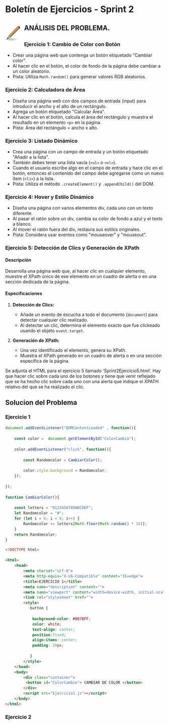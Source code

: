 # Boletín de Ejercicios - Sprint 2

## ANÁLISIS DEL PROBLEMA. <img src="Images/lapiz.png" alt="Logito" width="60" align="left">
##

### Ejercicio 1: Cambio de Color con Botón

- Crear una página web que contenga un botón etiquetado "Cambiar color".
- Al hacer clic en el botón, el color de fondo de la página debe cambiar a un color aleatorio.
- Pista: Utiliza `Math.random()` para generar valores RGB aleatorios.

### Ejercicio 2: Calculadora de Área

- Diseña una página web con dos campos de entrada (input) para introducir el ancho y el alto de un rectángulo.
- Agrega un botón etiquetado "Calcular Área".
- Al hacer clic en el botón, calcula el área del rectángulo y muestra el resultado en un elemento `<p>` en la página.
- Pista: Área del rectángulo = ancho x alto.

### Ejercicio 3: Listado Dinámico

- Crea una página con un campo de entrada y un botón etiquetado "Añadir a la lista".
- También debes tener una lista vacía (`<ul>` o `<ol>`).
- Cuando el usuario escribe algo en el campo de entrada y hace clic en el botón, entonces el contenido del campo debe agregarse como un nuevo ítem (`<li>`) a la lista.
- Pista: Utiliza el método `.createElement()` y `.appendChild()` del DOM.

### Ejercicio 4: Hover y Estilo Dinámico

- Diseña una página con varios elementos div, cada uno con un texto diferente.
- Al pasar el ratón sobre un div, cambia su color de fondo a azul y el texto a blanco.
- Al mover el ratón fuera del div, restaura sus estilos originales.
- Pista: Considera usar eventos como "mouseover" y "mouseout".

### Ejercicio 5: Detección de Clics y Generación de XPath

#### Descripción

Desarrolla una página web que, al hacer clic en cualquier elemento, muestre el XPath único de ese elemento en un cuadro de alerta o en una sección dedicada de la página.

#### Especificaciones

1. **Detección de Clics:**
   - Añade un evento de escucha a todo el documento (`document`) para detectar cualquier clic realizado.
   - Al detectar un clic, determina el elemento exacto que fue clickeado usando el objeto `event.target`.

2. **Generación de XPath:**
   - Una vez identificado el elemento, genera su XPath.
   - Muestra el XPath generado en un cuadro de alerta o en una sección específica de la página.

Se adjunta el HTML para el ejercicio 5 llamado ‘Sprint2Ejercicio5.html’. Hay que hacer clic sobre cada uno de los botones y tiene que venir reflejado que se ha hecho clic sobre cada uno con una alerta que indique el XPATH relativo del que se ha realizado el clic.

## Solucion del Problema 
### Ejercicio 1 
```javascript
document.addEventListener("DOMContentLoaded" , function(){

    const color =  document.getElementById("ColorCambio");

    color.addEventListener("click", function(){

        const Randomcolor = CambiarColor();

        color.style.background = Randomcolor;
    });
    
});

function CambiarColor(){

    const letters = "0123456789ABCDEF";
    let Randomcolor = "#";
    for (let i = 0; i < 6; i++) {
        Randomcolor += letters[Math.floor(Math.random() * 16)];
    }
    return Randomcolor;
}
```

~~~html
<!DOCTYPE html>

<html>
    <head>
        <meta charset="utf-8">
        <meta http-equiv="X-UA-Compatible" content="IE=edge">
        <title>EJERCICIO 1</title>
        <meta name="description" content="">
        <meta name="viewport" content="width=device-width, initial-scale=1">
        <link rel="stylesheet" href="">
        <style>
           button {

            background-color: #007BFF;
            color: white;
            text-align: center;
            position:fixed;
            align-items: center;
            padding: 20px;

           } 
        </style>
    </head>
    <body>
        <div class="container">
         <button id="ColorCambio"> CAMBIAR DE COLOR </button>
        </div>
        <script src="Ejercicio1.js"></script>
    </body>
</html>
~~~
### Ejercicio 2